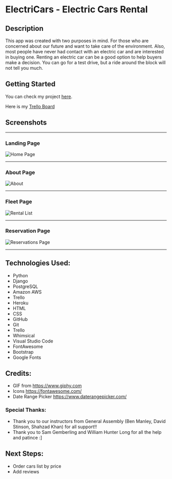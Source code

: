 # ElectriCars - Electric Cars Rental

## Description

This app was created with two purposes in mind. For those who are concerned about our future and want to take care of the environment. Also, most people have never had contact with an electric car and are interested in buying one. Renting an electric car can be a good option to help buyers make a decision. You can go for a test drive, but a ride around the block will not tell you much.

## Getting Started

You can check my project [here](https://electricar-rental.herokuapp.com/).

Here is my [Trello Board](https://trello.com/b/HE3OqFaE/electricar)

## Screenshots

***

### Landing Page
![Home Page](https://i.ibb.co/yVjHFX7/screencapture-localhost-8000-2021-05-14-03-07-24.png)
***

### About Page
![About](https://i.ibb.co/TBTXj0R/screencapture-localhost-8000-about-2021-05-14-04-21-38.png)
***

### Fleet Page
![Rental List](https://i.ibb.co/vQN38Jw/screencapture-localhost-8000-cars-2021-05-14-03-32-09.png)
***

### Reservation Page
![Reservations Page](https://i.ibb.co/Pr1dZVR/screencapture-localhost-8000-cars-5-2021-05-14-03-43-22.png)
***


## Technologies Used:

* Python
* Django
* PostgreSQL
* Amazon AWS
* Trello
* Heroku
* HTML
* CSS
* GitHub
* Git
* Trello
* Whimsical
* Visual Studio Code
* FontAwesome
* Bootstrap
* Google Fonts


## Credits:

* GIF from https://www.giphy.com
* Icons https://fontawesome.com/
* Date Range Picker https://www.daterangepicker.com/


### Special Thanks:

* Thank you to our instructors from General Assembly (Ben Manley, David Stinson, Shahzad Khan) for all support!!
* Thank you to Sam Gemberling and William Hunter Long for all the help and patince :] 


## Next Steps:

* Order cars list by price
* Add reviews
